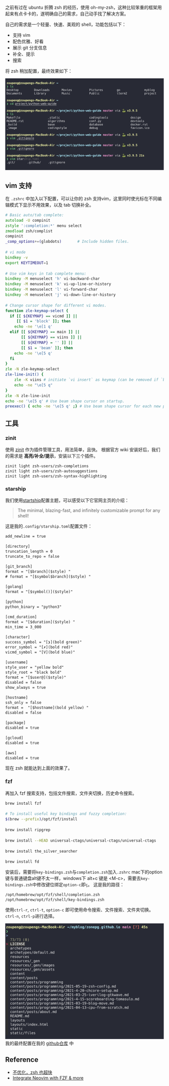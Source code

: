 之前有过在 ubuntu 折腾 zsh 的经历，使用 oh-my-zsh，这种比较笨重的框架用起来有点卡卡的，遂明确自己的需求，自己动手找了解决方案。

自己的需求是一个轻量、快速、美观的 shell，功能包括以下：
- 支持 vim
- 配色优雅、好看
- 展示 git 分支信息
- 补全、提示
- 搜索

将 zsh 稍加配置，最终效果如下：

![zsh-config-demo](./images/zsh-config-demo.png)

## vim 支持
在 `.zshrc` 中加入以下配置，可以让你的 zsh 支持vim，这里同时使光标在不同编辑模式下显示不用效果，以及 tab 切换补全。
```zsh
# Basic auto/tab complete:
autoload -U compinit
zstyle ':completion:*' menu select
zmodload zsh/complist
compinit
_comp_options+=(globdots)		# Include hidden files.

# vi mode
bindkey -v
export KEYTIMEOUT=1

# Use vim keys in tab complete menu:
bindkey -M menuselect 'h' vi-backward-char
bindkey -M menuselect 'k' vi-up-line-or-history
bindkey -M menuselect 'l' vi-forward-char
bindkey -M menuselect 'j' vi-down-line-or-history

# Change cursor shape for different vi modes.
function zle-keymap-select {
  if [[ ${KEYMAP} == vicmd ]] ||
     [[ $1 = 'block' ]]; then
    echo -ne '\e[1 q'
  elif [[ ${KEYMAP} == main ]] ||
       [[ ${KEYMAP} == viins ]] ||
       [[ ${KEYMAP} = '' ]] ||
       [[ $1 = 'beam' ]]; then
    echo -ne '\e[5 q'
  fi
}
zle -N zle-keymap-select
zle-line-init() {
    zle -K viins # initiate `vi insert` as keymap (can be removed if `bindkey -V` has been set elsewhere)
    echo -ne "\e[5 q"
}
zle -N zle-line-init
echo -ne '\e[5 q' # Use beam shape cursor on startup.
preexec() { echo -ne '\e[5 q' ;} # Use beam shape cursor for each new prompt.
```

## 工具
### zinit
使用 [zinit](https://github.com/zdharma/zinit) 作为插件管理工具，用法简单，且快。
根据官方 wiki 安装好后，我们的需求是 **高亮/补全/提示**，安装以下三个插件。
```
zinit light zsh-users/zsh-completions
zinit light zsh-users/zsh-autosuggestions
zinit light zsh-users/zsh-syntax-highlighting
```

### starship
我们使用[startship](https://starship.rs/)配置主题，可以感受以下它官网主页的介绍：
> The minimal, blazing-fast, and infinitely customizable prompt for any shell!

这是我的`.config/starship.toml`配置文件：
```
add_newline = true

[directory]
truncation_length = 0
truncate_to_repo = false

[git_branch]
format = "[$branch]($style) "
# format = "[$symbol$branch]($style) "

[golang]
format = "[$symbol()]($style)"

[python]
python_binary = "python3"

[cmd_duration]
format = "[$duration]($style) "
min_time = 3_000

[character]
success_symbol = "[❯](bold green)"
error_symbol = "[✗](bold red)"
vicmd_symbol = "[V](bold blue)"

[username]
style_user = "yellow bold"
style_root = "black bold"
format = "[$user@]($style)"
disabled = false
show_always = true

[hostname]
ssh_only = false
format =  "[$hostname](bold yellow) "
disabled = false

[package]
disabled = true

[gcloud]
disabled = true

[aws]
disabled = true
```
现在 zsh 就能达到上面的效果了。

### fzf
再加入 fzf 搜索支持，包括文件搜索，文件夹切换，历史命令搜索。
```zsh
brew install fzf

# To install useful key bindings and fuzzy completion:
$(brew --prefix)/opt/fzf/install

brew install ripgrep

brew install --HEAD universal-ctags/universal-ctags/universal-ctags

brew install the_silver_searcher

brew install fd
```
安装后，需要将`key-bindings.zsh`与`completion.zsh`加入`.zshrc`
mac下的option键与普通键盘alt键不太一样，windows下 alt+c 键是 \<M-c>，需要去`key-bindings.zsh`中修改键位绑定`option-c`即`ç`。
这是我的路径：
```
/opt/homebrew/opt/fzf/shell/completion.zsh
/opt/homebrew/opt/fzf/shell/key-bindings.zsh
```
使用`ctrl-r`, `ctrl-t`, `option-c` 即可使用命令搜索、文件搜索、文件夹切换。`ctrl-n`, `ctrl-p`进行选择。

![zsh-config-fzf-search](./images/zsh-config-fzf-search.png)
我的最终配置在我的 [github仓库](https://github.com/ZonePG/dotfiles/tree/main/zsh) 中


## Reference
- [不优化，zsh 也超快](https://shuxiao.wang/posts/zsh-refresh/)
- [Integrate Neovim with FZF & more](https://www.chrisatmachine.com/Neovim/08-fzf/)
